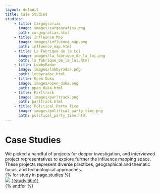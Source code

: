 ```yaml
---
layout: default
title: Case Studies
studies:
    - title: Cargografias
      image: images/cargografias.png
      path: cargografias.html
    - title: Influence Map
      image: images/influence_map.png
      path: influence_map.html
    - title: La Fabrique de la Loi
      image: images/la_fabrique_de_la_loi.png
      path: la_fabrique_de_la_loi.html
    - title: LobbyRadar
      image: images/lobbyradar.png
      path: lobbyradar.html
    - title: Open Duka
      image: images/open_duka.png
      path: open_duka.html
    - title: Parltrack
      image: images/parltrack.png
      path: parltrack.html
    - title: Political Party Time
      image: images/political_party_time.png
      path: political_party_time.html
---
```


# Case Studies

<div class="row">
    <div class="col-md-3">
        We picked a handful of projects for deeper investigation, and interviewed project representatives to explore further the influence mapping space. These projects represent diverse practices, geographical and thematic focus, and technological approaches. 
    </div>
    <div class="col-md-9">        
        <div class="row" id="case-study-index">
            {% for study in page.studies %}
                <div class="col-md-6">
                    <div class="case-study">
                        <a href="{{study.path}}"><img src="{{study.image}}"></a>
                        <a href="{{study.path}}" class="title">{{study.title}}</a>
                    </div>
                </div>
            {% endfor %}
        </div>
    </div>
</div>
